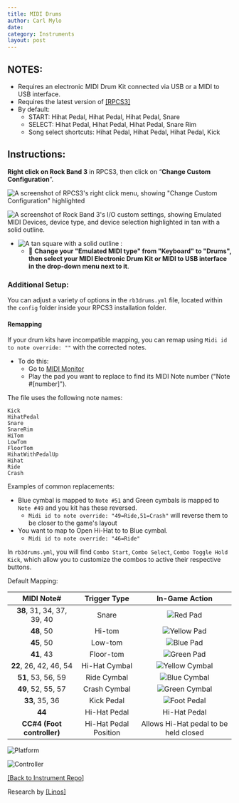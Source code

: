 ```yaml
---
title: MIDI Drums
author: Carl Mylo
date: 
category: Instruments
layout: post
---
```


## NOTES:

* Requires an electronic MIDI Drum Kit connected via USB or a MIDI to USB interface.
* Requires the latest version of [[RPCS3]](https://rpcs3.net/download)
* By default:
	* START: Hihat Pedal, Hihat Pedal, Hihat Pedal, Snare
	* SELECT: Hihat Pedal, Hihat Pedal, Hihat Pedal, Snare Rim
	* Song select shortcuts: Hihat Pedal, Hihat Pedal, Hihat Pedal, Kick

## Instructions:
**Right click on Rock Band 3** in RPCS3, then click on “**Change Custom Configuration**”.  

![A screenshot of RPCS3's right click menu, showing "Change Custom Configuration" highlighted](https://raw.githubusercontent.com/hmxmilohax/rb3-pc/main/assets/images/cust/pcs3customconfigchange.png "Change Custom Configuration")

![A screenshot of Rock Band 3's I/O custom settings, showing Emulated MIDI Devices, device type, and device selection highlighted in tan with a solid outline.](https://raw.githubusercontent.com/hmxmilohax/rb3-pc/main/assets/images/cust/iod.png "I/O")
* ![A tan square with a solid outline](https://raw.githubusercontent.com/hmxmilohax/rb3-pc/main/assets/images/cust/smalltan.png "Tan Square") : 
	* 🥁 **Change your "Emulated MIDI type" from "Keyboard" to "Drums", then select your MIDI Electronic Drum Kit or MIDI to USB interface in the drop-down menu next to it**.

### Additional Setup:

You can adjust a variety of options in the `rb3drums.yml` file, located within the `config` folder inside your RPCS3 installation folder.

#### Remapping
If your drum kits have incompatible mapping, you can remap using `Midi id to note override: ""` with the corrected notes.
* To do this:
	* Go to [MIDI Monitor](https://www.midimonitor.com/)
	* Play the pad you want to replace to find its MIDI Note number ("Note #[number]").

The file uses the following note names:

`Kick`  
`HihatPedal`  
`Snare`  
`SnareRim`  
`HiTom`  
`LowTom`  
`FloorTom`  
`HihatWithPedalUp`  
`Hihat`  
`Ride`  
`Crash`

Examples of common replacements:
* Blue cymbal is mapped to `Note #51` and Green cymbals is mapped to `Note #49` and you kit has these reversed.
	* `Midi id to note override: "49=Ride,51=Crash"` will reverse them to be closer to the game's layout
* You want to map to Open Hi-Hat to to Blue cymbal.
	* `Midi id to note override: "46=Ride"`

In `rb3drums.yml`, you will find `Combo Start`, `Combo Select`, `Combo Toggle Hold Kick`, which allow you to customize the combos to active their respective buttons.

Default Mapping:

| **MIDI Note#** | **Trigger Type** | **In-Game Action** |
|:--------:|:-------------------:|:-----------------:|
| **38**, 31, 34, 37, 39, 40 | Snare | ![Red Pad](https://raw.githubusercontent.com/hmxmilohax/rb3-pc/main/assets/images/btns/drms/rb/rp.png "Red Pad") |
| **48**, 50 | Hi-tom | ![Yellow Pad](https://raw.githubusercontent.com/hmxmilohax/rb3-pc/main/assets/images/btns/drms/rb/yp.png "Yellow Pad") |
| **45**, 50 | Low-tom | ![Blue Pad](https://raw.githubusercontent.com/hmxmilohax/rb3-pc/main/assets/images/btns/drms/rb/bp.png "Blue Pad") |
| **41**, 43 | Floor-tom | ![Green Pad](https://raw.githubusercontent.com/hmxmilohax/rb3-pc/main/assets/images/btns/drms/rb/gp.png "Green Pad") |
| **22**, 26, 42, 46, 54 | Hi-Hat Cymbal | ![Yellow Cymbal](https://raw.githubusercontent.com/hmxmilohax/rb3-pc/main/assets/images/btns/drms/rb/yc.png "Yellow Cymbal") |
| **51**, 53, 56, 59 | Ride Cymbal | ![Blue Cymbal](https://raw.githubusercontent.com/hmxmilohax/rb3-pc/main/assets/images/btns/drms/rb/bc.png "Blue Cymbal") |
| **49**, 52, 55, 57 | Crash Cymbal | ![Green Cymbal](https://raw.githubusercontent.com/hmxmilohax/rb3-pc/main/assets/images/btns/drms/rb/gc.png "Green Cymbal") |
| **33**, 35, 36 | Kick Pedal | ![Foot Pedal](https://raw.githubusercontent.com/hmxmilohax/rb3-pc/main/assets/images/btns/drms/rb/kp.png "Foot Pedal") |
| **44** | Hi-Hat Pedal | Hi-Hat Pedal |
| **CC#4 (Foot controller)** | Hi-Hat Pedal Position | Allows Hi-Hat pedal to be held closed |

![Platform](https://raw.githubusercontent.com/hmxmilohax/rb3-pc/main/assets/images/instruments/midi.png "Platform") 

![Controller](https://raw.githubusercontent.com/hmxmilohax/rb3-pc/main/assets/images/instruments/mididrumscontroller.png "Controller") 

[[Back to Instrument Repo]](https://hmxmilohax.github.io/rb3-pc/english/instrumentrepo/#instrument-list)


Research by [[Linos]](https://www.youtube.com/@LinosMelendi)